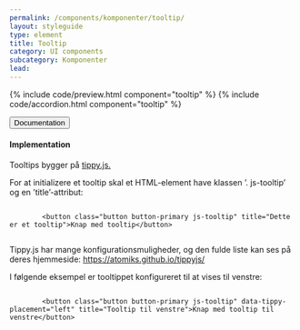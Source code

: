 ```yaml
---
permalink: /components/komponenter/tooltip/
layout: styleguide
type: element
title: Tooltip
category: UI components
subcategory: Komponenter
lead: 
---
```


{% include code/preview.html component="tooltip" %}
{% include code/accordion.html component="tooltip" %}
<div class="accordion-bordered">
  <button class="button-unstyled accordion-button"
      aria-expanded="true" aria-controls="label-docs">
    Documentation
  </button>
  <div id="label-docs" aria-hidden="false" class="accordion-content">
    <h4>Implementation</h4>
    <p>Tooltips  bygger på <a href="https://atomiks.github.io/tippyjs/">tippy.js.</a></p>
    <p>For at initializere et tooltip skal et HTML-element have klassen ’. js-tooltip’ og en ’title’-attribut:</p>
    <div class="code-highlight">
      <code>
        &lt;button class="button button-primary js-tooltip" title="Dette er et tooltip"&gt;Knap med tooltip&lt;/button&gt;	
      </code> 
    </div>
    <p>Tippy.js har mange konfigurationsmuligheder, og den fulde liste kan ses på deres hjemmeside: <a href="https://atomiks.github.io/tippyjs/">https://atomiks.github.io/tippyjs/</a></p>
    <p>I følgende eksempel er tooltippet konfigureret til at vises til venstre: </p>
    <div class="code-highlight">
      <code>
        &lt;button class="button button-primary js-tooltip" data-tippy-placement="left" title="Tooltip til venstre"&gt;Knap med tooltip til venstre&lt;/button&gt;
      </code>
    </div>
  </div>
</div>
